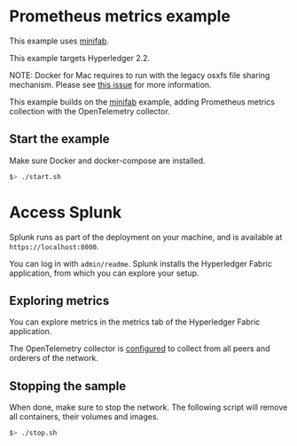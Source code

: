 # Prometheus metrics example

This example uses [minifab](https://github.com/hyperledger-labs/minifabric).

This example targets Hyperledger 2.2.

NOTE: Docker for Mac requires to run with the legacy osxfs file sharing mechanism. Please see [this issue](https://github.com/hyperledger-labs/minifabric/issues/141) for more information.

This example builds on the [minifab](../minifab) example, adding Prometheus metrics collection with the OpenTelemetry collector.

## Start the example

Make sure Docker and docker-compose are installed.

```bash
$> ./start.sh
```

# Access Splunk

Splunk runs as part of the deployment on your machine, and is available at `https://localhost:8000`.

You can log in with `admin/readme`. Splunk installs the Hyperledger Fabric application, from which you can explore your setup.

## Exploring metrics

You can explore metrics in the metrics tab of the Hyperledger Fabric application.

The OpenTelemetry collector is [configured](./otel-collector-config.yml) to collect from all peers and orderers of the network.

## Stopping the sample

When done, make sure to stop the network. The following script will remove all containers, their volumes and images.

```bash
$> ./stop.sh
```
